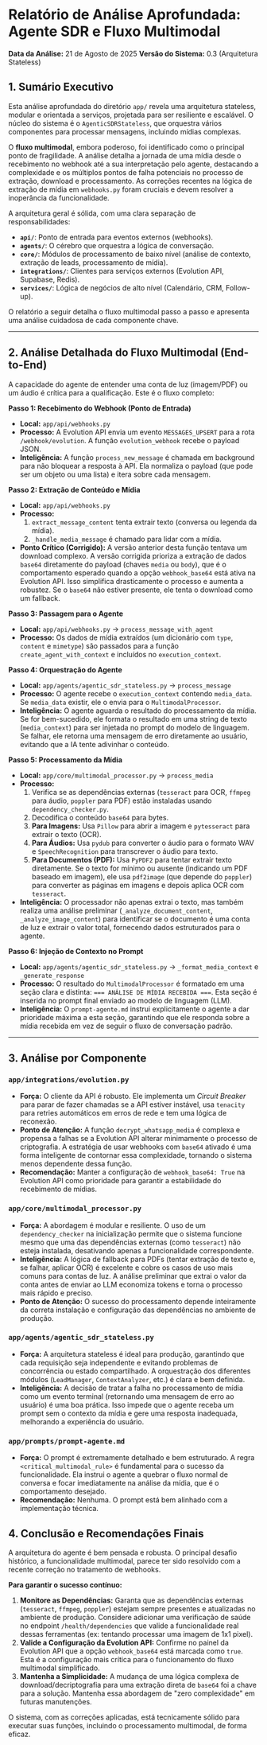 # Relatório de Análise Aprofundada: Agente SDR e Fluxo Multimodal

**Data da Análise:** 21 de Agosto de 2025
**Versão do Sistema:** 0.3 (Arquitetura Stateless)

## 1. Sumário Executivo

Esta análise aprofundada do diretório `app/` revela uma arquitetura stateless, modular e orientada a serviços, projetada para ser resiliente e escalável. O núcleo do sistema é o `AgenticSDRStateless`, que orquestra vários componentes para processar mensagens, incluindo mídias complexas.

O **fluxo multimodal**, embora poderoso, foi identificado como o principal ponto de fragilidade. A análise detalha a jornada de uma mídia desde o recebimento no webhook até a sua interpretação pelo agente, destacando a complexidade e os múltiplos pontos de falha potenciais no processo de extração, download e processamento. As correções recentes na lógica de extração de mídia em `webhooks.py` foram cruciais e devem resolver a inoperância da funcionalidade.

A arquitetura geral é sólida, com uma clara separação de responsabilidades:
- **`api/`**: Ponto de entrada para eventos externos (webhooks).
- **`agents/`**: O cérebro que orquestra a lógica de conversação.
- **`core/`**: Módulos de processamento de baixo nível (análise de contexto, extração de leads, processamento de mídia).
- **`integrations/`**: Clientes para serviços externos (Evolution API, Supabase, Redis).
- **`services/`**: Lógica de negócios de alto nível (Calendário, CRM, Follow-up).

O relatório a seguir detalha o fluxo multimodal passo a passo e apresenta uma análise cuidadosa de cada componente chave.

---

## 2. Análise Detalhada do Fluxo Multimodal (End-to-End)

A capacidade do agente de entender uma conta de luz (imagem/PDF) ou um áudio é crítica para a qualificação. Este é o fluxo completo:

**Passo 1: Recebimento do Webhook (Ponto de Entrada)**
- **Local:** `app/api/webhooks.py`
- **Processo:** A Evolution API envia um evento `MESSAGES_UPSERT` para a rota `/webhook/evolution`. A função `evolution_webhook` recebe o payload JSON.
- **Inteligência:** A função `process_new_message` é chamada em background para não bloquear a resposta à API. Ela normaliza o payload (que pode ser um objeto ou uma lista) e itera sobre cada mensagem.

**Passo 2: Extração de Conteúdo e Mídia**
- **Local:** `app/api/webhooks.py`
- **Processo:**
    1.  `extract_message_content` tenta extrair texto (conversa ou legenda da mídia).
    2.  `_handle_media_message` é chamado para lidar com a mídia.
- **Ponto Crítico (Corrigido):** A versão anterior desta função tentava um download complexo. A versão corrigida prioriza a extração de dados `base64` diretamente do payload (chaves `media` ou `body`), que é o comportamento esperado quando a opção `webhook_base64` está ativa na Evolution API. Isso simplifica drasticamente o processo e aumenta a robustez. Se o `base64` não estiver presente, ele tenta o download como um fallback.

**Passo 3: Passagem para o Agente**
- **Local:** `app/api/webhooks.py` -> `process_message_with_agent`
- **Processo:** Os dados de mídia extraídos (um dicionário com `type`, `content` e `mimetype`) são passados para a função `create_agent_with_context` e incluídos no `execution_context`.

**Passo 4: Orquestração do Agente**
- **Local:** `app/agents/agentic_sdr_stateless.py` -> `process_message`
- **Processo:** O agente recebe o `execution_context` contendo `media_data`. Se `media_data` existir, ele o envia para o `MultimodalProcessor`.
- **Inteligência:** O agente aguarda o resultado do processamento da mídia. Se for bem-sucedido, ele formata o resultado em uma string de texto (`media_context`) para ser injetada no prompt do modelo de linguagem. Se falhar, ele retorna uma mensagem de erro diretamente ao usuário, evitando que a IA tente adivinhar o conteúdo.

**Passo 5: Processamento da Mídia**
- **Local:** `app/core/multimodal_processor.py` -> `process_media`
- **Processo:**
    1.  Verifica se as dependências externas (`tesseract` para OCR, `ffmpeg` para áudio, `poppler` para PDF) estão instaladas usando `dependency_checker.py`.
    2.  Decodifica o conteúdo `base64` para bytes.
    3.  **Para Imagens:** Usa `Pillow` para abrir a imagem e `pytesseract` para extrair o texto (OCR).
    4.  **Para Áudios:** Usa `pydub` para converter o áudio para o formato WAV e `SpeechRecognition` para transcrever o áudio para texto.
    5.  **Para Documentos (PDF):** Usa `PyPDF2` para tentar extrair texto diretamente. Se o texto for mínimo ou ausente (indicando um PDF baseado em imagem), ele usa `pdf2image` (que depende do `poppler`) para converter as páginas em imagens e depois aplica OCR com `tesseract`.
- **Inteligência:** O processador não apenas extrai o texto, mas também realiza uma análise preliminar (`_analyze_document_content`, `_analyze_image_content`) para identificar se o documento é uma conta de luz e extrair o valor total, fornecendo dados estruturados para o agente.

**Passo 6: Injeção de Contexto no Prompt**
- **Local:** `app/agents/agentic_sdr_stateless.py` -> `_format_media_context` e `_generate_response`
- **Processo:** O resultado do `MultimodalProcessor` é formatado em uma seção clara e distinta: `=== ANÁLISE DE MÍDIA RECEBIDA ===`. Esta seção é inserida no prompt final enviado ao modelo de linguagem (LLM).
- **Inteligência:** O `prompt-agente.md` instrui explicitamente o agente a dar prioridade máxima a esta seção, garantindo que ele responda sobre a mídia recebida em vez de seguir o fluxo de conversação padrão.

---

## 3. Análise por Componente

### `app/integrations/evolution.py`
- **Força:** O cliente da API é robusto. Ele implementa um *Circuit Breaker* para parar de fazer chamadas se a API estiver instável, usa `tenacity` para retries automáticos em erros de rede e tem uma lógica de reconexão.
- **Ponto de Atenção:** A função `decrypt_whatsapp_media` é complexa e propensa a falhas se a Evolution API alterar minimamente o processo de criptografia. A estratégia de usar webhooks com `base64` ativado é uma forma inteligente de contornar essa complexidade, tornando o sistema menos dependente dessa função.
- **Recomendação:** Manter a configuração de `webhook_base64: True` na Evolution API como prioridade para garantir a estabilidade do recebimento de mídias.

### `app/core/multimodal_processor.py`
- **Força:** A abordagem é modular e resiliente. O uso de um `dependency_checker` na inicialização permite que o sistema funcione mesmo que uma das dependências externas (como `tesseract`) não esteja instalada, desativando apenas a funcionalidade correspondente.
- **Inteligência:** A lógica de fallback para PDFs (tentar extração de texto e, se falhar, aplicar OCR) é excelente e cobre os casos de uso mais comuns para contas de luz. A análise preliminar que extrai o valor da conta antes de enviar ao LLM economiza tokens e torna o processo mais rápido e preciso.
- **Ponto de Atenção:** O sucesso do processamento depende inteiramente da correta instalação e configuração das dependências no ambiente de produção.

### `app/agents/agentic_sdr_stateless.py`
- **Força:** A arquitetura stateless é ideal para produção, garantindo que cada requisição seja independente e evitando problemas de concorrência ou estado compartilhado. A orquestração dos diferentes módulos (`LeadManager`, `ContextAnalyzer`, etc.) é clara e bem definida.
- **Inteligência:** A decisão de tratar a falha no processamento de mídia como um evento terminal (retornando uma mensagem de erro ao usuário) é uma boa prática. Isso impede que o agente receba um prompt sem o contexto da mídia e gere uma resposta inadequada, melhorando a experiência do usuário.

### `app/prompts/prompt-agente.md`
- **Força:** O prompt é extremamente detalhado e bem estruturado. A regra `<critical_multimodal_rule>` é fundamental para o sucesso da funcionalidade. Ela instrui o agente a quebrar o fluxo normal de conversa e focar imediatamente na análise da mídia, que é o comportamento desejado.
- **Recomendação:** Nenhuma. O prompt está bem alinhado com a implementação técnica.

## 4. Conclusão e Recomendações Finais

A arquitetura do agente é bem pensada e robusta. O principal desafio histórico, a funcionalidade multimodal, parece ter sido resolvido com a recente correção no tratamento de webhooks.

**Para garantir o sucesso contínuo:**

1.  **Monitore as Dependências:** Garanta que as dependências externas (`tesseract`, `ffmpeg`, `poppler`) estejam sempre presentes e atualizadas no ambiente de produção. Considere adicionar uma verificação de saúde no endpoint `/health/dependencies` que valide a funcionalidade real dessas ferramentas (ex: tentando processar uma imagem de 1x1 pixel).
2.  **Valide a Configuração da Evolution API:** Confirme no painel da Evolution API que a opção `webhook_base64` está marcada como `true`. Esta é a configuração mais crítica para o funcionamento do fluxo multimodal simplificado.
3.  **Mantenha a Simplicidade:** A mudança de uma lógica complexa de download/decriptografia para uma extração direta de `base64` foi a chave para a solução. Mantenha essa abordagem de "zero complexidade" em futuras manutenções.

O sistema, com as correções aplicadas, está tecnicamente sólido para executar suas funções, incluindo o processamento multimodal, de forma eficaz.
